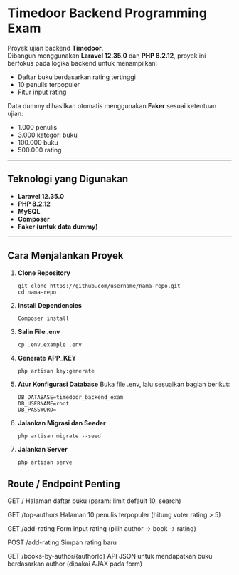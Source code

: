 # Timedoor Backend Programming Exam

Proyek ujian backend **Timedoor**.  
Dibangun menggunakan **Laravel 12.35.0** dan **PHP 8.2.12**, proyek ini berfokus pada logika backend untuk menampilkan:
- Daftar buku berdasarkan rating tertinggi  
- 10 penulis terpopuler  
- Fitur input rating  

Data dummy dihasilkan otomatis menggunakan **Faker** sesuai ketentuan ujian:
- 1.000 penulis  
- 3.000 kategori buku  
- 100.000 buku  
- 500.000 rating  

---

## Teknologi yang Digunakan
- **Laravel 12.35.0**
- **PHP 8.2.12**
- **MySQL**
- **Composer**
- **Faker (untuk data dummy)**

---

## Cara Menjalankan Proyek

1. **Clone Repository**

       git clone https://github.com/username/nama-repo.git
       cd nama-repo
   
4. **Install Dependencies**

       Composer install

6. **Salin File .env**

       cp .env.example .env

8. **Generate APP_KEY**

       php artisan key:generate

10. **Atur Konfigurasi Database**
    Buka file .env, lalu sesuaikan bagian berikut:
        
        DB_DATABASE=timedoor_backend_exam
        DB_USERNAME=root
        DB_PASSWORD=

12. **Jalankan Migrasi dan Seeder**

        php artisan migrate --seed

14. **Jalankan Server**

        php artisan serve

## Route / Endpoint Penting ##

GET /
Halaman daftar buku (param: limit default 10, search)

GET /top-authors
Halaman 10 penulis terpopuler (hitung voter rating > 5)

GET /add-rating
Form input rating (pilih author → book → rating)

POST /add-rating
Simpan rating baru

GET /books-by-author/{authorId}
API JSON untuk mendapatkan buku berdasarkan author (dipakai AJAX pada form)

